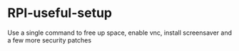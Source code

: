 # RPI-useful-setup
Use a single command to free up space, enable vnc, install screensaver and a few more security patches
